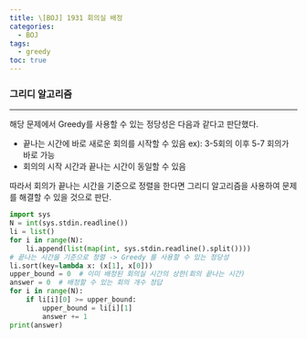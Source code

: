 ```yaml
---
title: \[BOJ] 1931 회의실 배정
categories: 
  - BOJ
tags: 
  - greedy
toc: true
---
```


### 그리디 알고리즘

---

해당 문제에서 Greedy를 사용할 수 있는 정당성은 다음과 같다고 판단했다.

- 끝나는 시간에 바로 새로운 회의를 시작할 수 있음 ex): 3-5회의 이후 5-7 회의가 바로 가능
- 회의의 시작 시간과 끝나는 시간이 동일할 수 있음

따라서 회의가 끝나는 시간을 기준으로 정렬을 한다면 그리디 알고리즘을 사용하여 문제를 해결할 수 있을 것으로 판단.

```python
import sys
N = int(sys.stdin.readline())
li = list()
for i in range(N):
    li.append(list(map(int, sys.stdin.readline().split())))
# 끝나는 시간을 기준으로 정렬 -> Greedy 를 사용할 수 있는 정당성
li.sort(key=lambda x: (x[1], x[0]))
upper_bound = 0  # 이미 배정된 회의실 시간의 상한(회의 끝나는 시간)
answer = 0  # 배정할 수 있는 회의 개수 정답
for i in range(N):
    if li[i][0] >= upper_bound:
        upper_bound = li[i][1]
        answer += 1
print(answer)
```